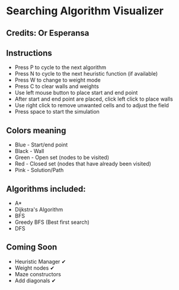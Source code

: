 
# Searching Algorithm Visualizer
## Credits: Or Esperansa

## Instructions

- Press P to cycle to the next algorithm
- Press N to cycle to the next heuristic function (if available)
- Press W to change to weight mode
- Press C to clear walls and weights
- Use left mouse button to place start and end point
- After start and end point are placed, click left click to place walls
- Use right click to remove unwanted cells and to adjust the field
- Press space to start the simulation

## Colors meaning

- Blue - Start/end point
- Black - Wall
- Green - Open set (nodes to be visited)
- Red - Closed set (nodes that have already been visited)
- Pink - Solution/Path

## Algorithms included:
- A*
- Dijkstra's Algorithm
- BFS
- Greedy BFS (Best first search) 
- DFS

## Coming Soon 
- Heuristic Manager ✔
- Weight nodes ✔
- Maze constructors
- Add diagonals ✔